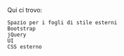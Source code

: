 Qui ci trovo:

    Spazio per i fogli di stile esterni
    Bootstrap
    jQuery 
    UI
    CSS esterno
    
    